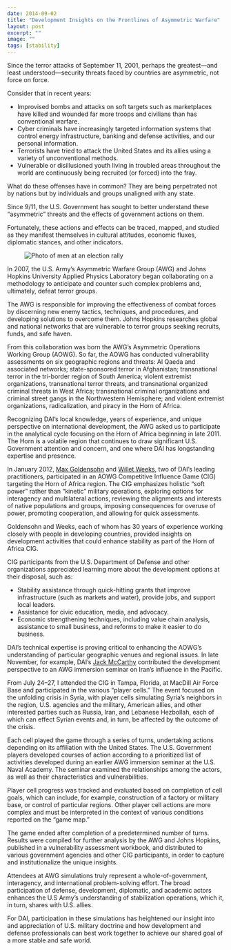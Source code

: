 ```yaml
---
date: 2014-09-02
title: "Development Insights on the Frontlines of Asymmetric Warfare"
layout: post
excerpt: ""
image: ""
tags: [stability]
---
```

<p>Since the terror attacks of September 11, 2001, perhaps the greatest—and least understood—security threats faced by countries are asymmetric, not force on force.</p><p>Consider that in recent years:</p><ul><li>Improvised bombs and attacks on soft targets such as marketplaces have killed and wounded far more troops and civilians than has conventional warfare.</li><li>Cyber criminals have increasingly targeted information systems that control energy infrastructure, banking and defense activities, and our personal information.</li><li>Terrorists have tried to attack the United States and its allies using a variety of unconventional methods.</li><li>Vulnerable or disillusioned youth living in troubled areas throughout the world are continuously being recruited (or forced) into the fray.</li></ul><p>What do these offenses have in common? They are being perpetrated not by nations but by individuals and groups unaligned with any state.</p><p>Since 9/11, the U.S. Government has sought to better understand these “asymmetric” threats and the effects of government actions on them.</p><p>Fortunately, these actions and effects can be traced, mapped, and studied as they manifest themselves in cultural attitudes, economic fluxes, diplomatic stances, and other indicators.</p><figure class="kg-card kg-image-card"><img src="https://pubs.ghost.io/uploads/asym1.jpg" class="kg-image" alt="Photo of men at an election rally" loading="lazy" title="Supporting democratic activities such as elections and media can help keep young people involved in civil society and mitigate the appeal of hostile groups."></figure><p>In 2007, the U.S. Army’s Asymmetric Warfare Group (AWG) and Johns Hopkins University Applied Physics Laboratory began collaborating on a methodology to anticipate and counter such complex problems and, ultimately, defeat terror groups.</p><p>The AWG is responsible for improving the effectiveness of combat forces by discerning new enemy tactics, techniques, and procedures, and developing solutions to overcome them. Johns Hopkins researches global and national networks that are vulnerable to terror groups seeking recruits, funds, and safe haven.</p><p>From this collaboration was born the AWG’s Asymmetric Operations Working Group (AOWG). So far, the AOWG has conducted vulnerability assessments on six geographic regions and threats: Al Qaeda and associated networks; state-sponsored terror in Afghanistan; transnational terror in the tri-border region of South America; violent extremist organizations, transnational terror threats, and transnational organized criminal threats in West Africa; transnational criminal organizations and criminal street gangs in the Northwestern Hemisphere; and violent extremist organizations, radicalization, and piracy in the Horn of Africa.</p><p>Recognizing DAI’s local knowledge, years of experience, and unique perspective on international development, the AWG asked us to participate in the analytical cycle focusing on the Horn of Africa beginning in late 2011. The Horn is a volatile region that continues to draw significant U.S. Government attention and concern, and one where DAI has longstanding expertise and presence.</p><p>In January 2012, <a href="http://dai.com/who-we-are/our-team/max-goldensohn">Max Goldensohn</a> and <a href="http://dai.com/who-we-are/our-team/willet-weeks">Willet Weeks</a>, two of DAI’s leading practitioners, participated in an AOWG Competitive Influence Game (CIG) targeting the Horn of Africa region. The CIG emphasizes holistic “soft power” rather than “kinetic” military operations, exploring options for interagency and multilateral actions, reviewing the alignments and interests of native populations and groups, imposing consequences for overuse of power, promoting cooperation, and allowing for quick assessments.</p><p>Goldensohn and Weeks, each of whom has 30 years of experience working closely with people in developing countries, provided insights on development activities that could enhance stability as part of the Horn of Africa CIG.</p><p>CIG participants from the U.S. Department of Defense and other organizations appreciated learning more about the development options at their disposal, such as:</p><ul><li>Stability assistance through quick-hitting grants that improve infrastructure (such as markets and water), provide jobs, and support local leaders.</li><li>Assistance for civic education, media, and advocacy.</li><li>Economic strengthening techniques, including value chain analysis, assistance to small business, and reforms to make it easier to do business.</li></ul><p>DAI’s technical expertise is proving critical to enhancing the AOWG’s understanding of particular geographic venues and regional issues. In late November, for example, DAI’s <a href="http://dai.com/who-we-are/our-team/jack-mccarthy">Jack McCarthy</a> contributed the development perspective to an AWG immersion seminar on Iran’s influence in the Pacific.</p><p>From July 24–27, I attended the CIG in Tampa, Florida, at MacDill Air Force Base and participated in the various “player cells.” The event focused on the unfolding crisis in Syria, with player cells simulating Syria’s neighbors in the region, U.S. agencies and the military, American allies, and other interested parties such as Russia, Iran, and Lebanese Hezbollah, each of which can effect Syrian events and, in turn, be affected by the outcome of the crisis.</p><p>Each cell played the game through a series of turns, undertaking actions depending on its affiliation with the United States. The U.S. Government players developed courses of action according to a prioritized list of activities developed during an earlier AWG immersion seminar at the U.S. Naval Academy. The seminar examined the relationships among the actors, as well as their characteristics and vulnerabilities.</p><p>Player cell progress was tracked and evaluated based on completion of cell goals, which can include, for example, construction of a factory or military base, or control of particular regions. Other player cell actions are more complex and must be interpreted in the context of various conditions reported on the “game map.”</p><p>The game ended after completion of a predetermined number of turns. Results were compiled for further analysis by the AWG and Johns Hopkins, published in a vulnerability assessment workbook, and distributed to various government agencies and other CIG participants, in order to capture and institutionalize the unique insights.</p><p>Attendees at AWG simulations truly represent a whole-of-government, interagency, and international problem-solving effort. The broad participation of defense, development, diplomatic, and academic actors enhances the U.S Army’s understanding of stabilization operations, which it, in turn, shares with U.S. allies.</p><p>For DAI, participation in these simulations has heightened our insight into and appreciation of U.S. military doctrine and how development and defense professionals can best work together to achieve our shared goal of a more stable and safe world.</p>
  